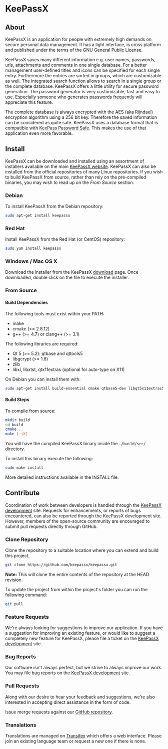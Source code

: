 # KeePassX

## About

KeePassX is an application for people with extremely high demands on secure personal data management.
It has a light interface, is cross platform and published under the terms of the GNU General Public License.

KeePassX saves many different information e.g. user names, passwords, urls, attachments and comments in one single database.
For a better management user-defined titles and icons can be specified for each single entry.
Furthermore the entries are sorted in groups, which are customizable as well. The integrated search function allows to search in a single group or the complete database.
KeePassX offers a little utility for secure password generation. The password generator is very customizable, fast and easy to use.
Especially someone who generates passwords frequently will appreciate this feature.

The complete database is always encrypted with the AES (aka Rijndael) encryption algorithm using a 256 bit key.
Therefore the saved information can be considered as quite safe. KeePassX uses a database format that is compatible with [KeePass Password Safe](http://keepass.info/).
This makes the use of that application even more favorable.

## Install

KeePassX can be downloaded and installed using an assortment of installers available on the main [KeePassX website](http://www.keepassx.org).
KeePassX can also be installed from the official repositories of many Linux repositories.
If you wish to build KeePassX from source, rather than rely on the pre-compiled binaries, you may wish to read up on the _From Source_ section.

### Debian

To install KeePassX from the Debian repository:

```bash
sudo apt-get install keepassx
```

### Red Hat

Install KeePassX from the Red Hat (or CentOS) repository:

```bash
sudo yum install keepassx
```

### Windows / Mac OS X

Download the installer from the KeePassX [download](https://www.keepassx.org/downloads) page.
Once downloaded, double click on the file to execute the installer.

### From Source

#### Build Dependencies

The following tools must exist within your PATH:

* make
* cmake (>= 2.8.12)
* g++ (>= 4.7) or clang++ (>= 3.1)

The following libraries are required:

* Qt 5 (>= 5.2): qtbase and qttools5
* libgcrypt (>= 1.6)
* zlib
* libxi, libxtst, qtx11extras (optional for auto-type on X11)

On Debian you can install them with:

```bash
sudo apt-get install build-essential cmake qtbase5-dev libqt5x11extras5-dev qttools5-dev qttools5-dev-tools libgcrypt20-dev zlib1g-dev libxi-dev libxtst-dev
```

#### Build Steps

To compile from source:

```bash
mkdir build
cd build
cmake ..
make [-jX]
```

You will have the compiled KeePassX binary inside the `./build/src/` directory.

To install this binary execute the following:

```bash
sudo make install
```

More detailed instructions available in the INSTALL file.

## Contribute

Coordination of work between developers is handled through the [KeePassX development](https://www.keepassx.org/dev/) site.
Requests for enhancements, or reports of bugs encountered, can also be reported through the KeePassX development site.
However, members of the open-source community are encouraged to submit pull requests directly through GitHub.

### Clone Repository

Clone the repository to a suitable location where you can extend and build this project.

```bash
git clone https://github.com/keepassx/keepassx.git
```

**Note:** This will clone the entire contents of the repository at the HEAD revision.

To update the project from within the project's folder you can run the following command:

```bash
git pull
```

### Feature Requests

We're always looking for suggestions to improve our application. If you have a suggestion for improving an existing feature,
or would like to suggest a completely new feature for KeePassX, please file a ticket on the [KeePassX development](https://www.keepassx.org/dev/) site.

### Bug Reports

Our software isn't always perfect, but we strive to always improve our work. You may file bug reports on the [KeePassX development](https://www.keepassx.org/dev/) site.

### Pull Requests

Along with our desire to hear your feedback and suggestions, we're also interested in accepting direct assistance in the form of code.

Issue merge requests against our [GitHub repository](https://github.com/keepassx/keepassx).

### Translations

Translations are managed on [Transifex](https://www.transifex.com/projects/p/keepassx/) which offers a web interface.
Please join an existing language team or request a new one if there is none.
